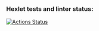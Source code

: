 ### Hexlet tests and linter status:
[![Actions Status](https://github.com/RuslanKhashiev/qa-engineer-project-84/actions/workflows/hexlet-check.yml/badge.svg)](https://github.com/RuslanKhashiev/qa-engineer-project-84/actions)